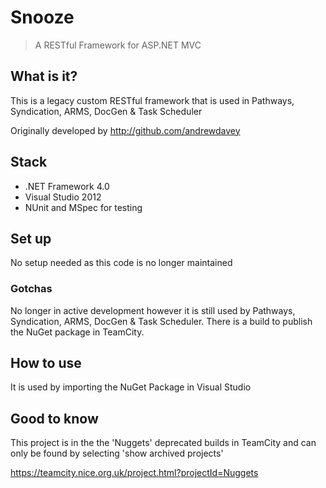 # Snooze

> A RESTful Framework for ASP.NET MVC

## What is it?

This is a legacy custom RESTful framework that is used in Pathways, Syndication, ARMS, DocGen & Task Scheduler

Originally developed by http://github.com/andrewdavey

## Stack

- .NET Framework 4.0
- Visual Studio 2012
- NUnit and MSpec for testing


## Set up

No setup needed as this code is no longer maintained

### Gotchas

No longer in active development however it is still used by Pathways, Syndication, ARMS, DocGen & Task Scheduler. There is a build to publish the NuGet package in TeamCity.

## How to use

It is used by importing the NuGet Package in Visual Studio

## Good to know

This project is in the the 'Nuggets' deprecated builds in TeamCity and can only be found by selecting 'show archived projects'

https://teamcity.nice.org.uk/project.html?projectId=Nuggets
